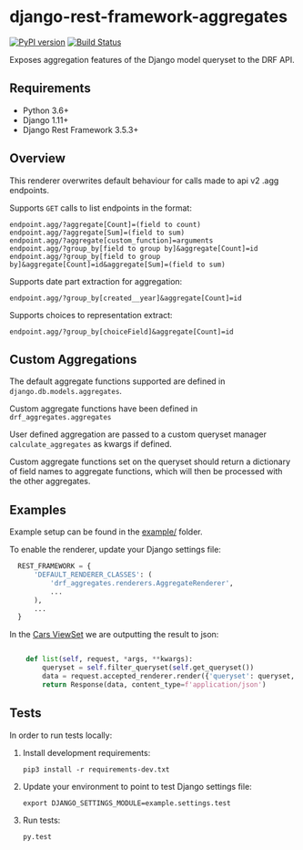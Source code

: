 # django-rest-framework-aggregates
[![PyPI version](https://badge.fury.io/py/drf-aggregates.svg)](https://badge.fury.io/py/drf-aggregates) [![Build Status](https://travis-ci.org/ABASystems/django-rest-framework-aggregates.svg?branch=master)](https://travis-ci.org/ABASystems/django-rest-framework-aggregates)

Exposes aggregation features of the Django model queryset to the DRF API.

## Requirements

 - Python 3.6+
 - Django 1.11+
 - Django Rest Framework 3.5.3+

## Overview

This renderer overwrites default behaviour for calls made to api v2 .agg endpoints.

Supports `GET` calls to list endpoints in the format:

    endpoint.agg/?aggregate[Count]=(field to count)
    endpoint.agg/?aggregate[Sum]=(field to sum)
    endpoint.agg/?aggregate[custom_function]=arguments
    endpoint.agg/?group_by[field to group by]&aggregate[Count]=id
    endpoint.agg/?group_by[field to group by]&aggregate[Count]=id&aggregate[Sum]=(field to sum)

Supports date part extraction for aggregation:

    endpoint.agg/?group_by[created__year]&aggregate[Count]=id

Supports choices to representation extract:

    endpoint.agg/?group_by[choiceField]&aggregate[Count]=id

## Custom Aggregations

The default aggregate functions supported are defined in `django.db.models.aggregates`.

Custom aggregate functions have been defined in `drf_aggregates.aggregates`

User defined aggregation are passed to a custom queryset manager `calculate_aggregates` as kwargs if defined.

Custom aggregate functions set on the queryset should return a dictionary of field names to aggregate functions, which will then be processed with the other aggregates.

## Examples

Example setup can be found in the [example/](..blob/master/example/) folder.

To enable the renderer, update your Django settings file:

  ```python
    REST_FRAMEWORK = {
        'DEFAULT_RENDERER_CLASSES': (
            'drf_aggregates.renderers.AggregateRenderer',
            ...
        ),
        ...
    }
  ```

In the [Cars ViewSet](..blob/master/example/api/views.py) we are outputting the result to json:

  ```python

      def list(self, request, *args, **kwargs):
          queryset = self.filter_queryset(self.get_queryset())
          data = request.accepted_renderer.render({'queryset': queryset, 'request': request})
          return Response(data, content_type=f'application/json')
  ```


## Tests

In order to run tests locally:

1. Install development requirements:

    `pip3 install -r requirements-dev.txt`

2. Update your environment to point to test Django settings file:

    `export DJANGO_SETTINGS_MODULE=example.settings.test`

3. Run tests:

    `py.test`

